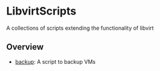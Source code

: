 # LibvirtScripts
A collections of scripts extending the functionality of libvirt

## Overview
 * [backup](./backup): A script to backup VMs